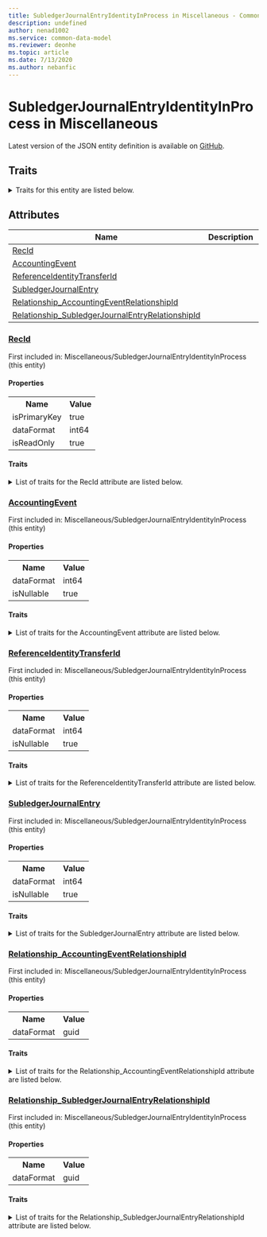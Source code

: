 ```yaml
---
title: SubledgerJournalEntryIdentityInProcess in Miscellaneous - Common Data Model | Microsoft Docs
description: undefined
author: nenad1002
ms.service: common-data-model
ms.reviewer: deonhe
ms.topic: article
ms.date: 7/13/2020
ms.author: nebanfic
---
```


# SubledgerJournalEntryIdentityInProcess in Miscellaneous

  
 Latest version of the JSON entity definition is available on <a href="https://github.com/Microsoft/CDM/tree/master/schemaDocuments/core/operationsCommon/Tables/Finance/AccountingFoundation/Miscellaneous/SubledgerJournalEntryIdentityInProcess.cdm.json" target="_blank">GitHub</a>.  

## Traits

<details>
<summary>Traits for this entity are listed below.  
</summary>

**is.identifiedBy**  
  names a specifc identity attribute to use with an entity  <table><tr><th>Parameter</th><th>Value</th><th>Data type</th><th>Explanation</th></tr><tr><td>attribute</td><td>[SubledgerJournalEntryIdentityInProcess/(resolvedAttributes)/RecId](#RecId)</td><td>attribute</td><td></td></tr></table>

**is.CDM.entityVersion**  
  <table><tr><th>Parameter</th><th>Value</th><th>Data type</th><th>Explanation</th></tr><tr><td>versionNumber</td><td>"1.0"</td><td>string</td><td>semantic version number of the entity</td></tr></table>

**is.application.releaseVersion**  
  <table><tr><th>Parameter</th><th>Value</th><th>Data type</th><th>Explanation</th></tr><tr><td>releaseVersion</td><td>"10.0.13.0"</td><td>string</td><td>semantic version number of the application introducing this entity</td></tr></table>

</details>

## Attributes

|Name|Description|First Included in Instance|
|---|---|---|
|[RecId](#RecId)||<a href="SubledgerJournalEntryIdentityInProcess.md" target="_blank">Miscellaneous/SubledgerJournalEntryIdentityInProcess</a>|
|[AccountingEvent](#AccountingEvent)||<a href="SubledgerJournalEntryIdentityInProcess.md" target="_blank">Miscellaneous/SubledgerJournalEntryIdentityInProcess</a>|
|[ReferenceIdentityTransferId](#ReferenceIdentityTransferId)||<a href="SubledgerJournalEntryIdentityInProcess.md" target="_blank">Miscellaneous/SubledgerJournalEntryIdentityInProcess</a>|
|[SubledgerJournalEntry](#SubledgerJournalEntry)||<a href="SubledgerJournalEntryIdentityInProcess.md" target="_blank">Miscellaneous/SubledgerJournalEntryIdentityInProcess</a>|
|[Relationship_AccountingEventRelationshipId](#Relationship_AccountingEventRelationshipId)||<a href="SubledgerJournalEntryIdentityInProcess.md" target="_blank">Miscellaneous/SubledgerJournalEntryIdentityInProcess</a>|
|[Relationship_SubledgerJournalEntryRelationshipId](#Relationship_SubledgerJournalEntryRelationshipId)||<a href="SubledgerJournalEntryIdentityInProcess.md" target="_blank">Miscellaneous/SubledgerJournalEntryIdentityInProcess</a>|

### <a href=#RecId name="RecId">RecId</a>

First included in: Miscellaneous/SubledgerJournalEntryIdentityInProcess (this entity)  

#### Properties

<table><tr><th>Name</th><th>Value</th></tr><tr><td>isPrimaryKey</td><td>true</td></tr><tr><td>dataFormat</td><td>int64</td></tr><tr><td>isReadOnly</td><td>true</td></tr></table>

#### Traits

<details>
<summary>List of traits for the RecId attribute are listed below.</summary>

**is.dataFormat.integer**  
**is.dataFormat.big**  
**is.identifiedBy**  
names a specifc identity attribute to use with an entity  <table><tr><th>Parameter</th><th>Value</th><th>Data type</th><th>Explanation</th></tr><tr><td>attribute</td><td>[SubledgerJournalEntryIdentityInProcess/(resolvedAttributes)/RecId](#RecId)</td><td>attribute</td><td></td></tr></table>

**is.readOnly**  
**is.dataFormat.integer**  
**is.dataFormat.big**  
</details>

### <a href=#AccountingEvent name="AccountingEvent">AccountingEvent</a>

First included in: Miscellaneous/SubledgerJournalEntryIdentityInProcess (this entity)  

#### Properties

<table><tr><th>Name</th><th>Value</th></tr><tr><td>dataFormat</td><td>int64</td></tr><tr><td>isNullable</td><td>true</td></tr></table>

#### Traits

<details>
<summary>List of traits for the AccountingEvent attribute are listed below.</summary>

**is.dataFormat.integer**  
**is.dataFormat.big**  
**is.nullable**  
The attribute value may be set to NULL.  

**is.dataFormat.integer**  
**is.dataFormat.big**  
</details>

### <a href=#ReferenceIdentityTransferId name="ReferenceIdentityTransferId">ReferenceIdentityTransferId</a>

First included in: Miscellaneous/SubledgerJournalEntryIdentityInProcess (this entity)  

#### Properties

<table><tr><th>Name</th><th>Value</th></tr><tr><td>dataFormat</td><td>int64</td></tr><tr><td>isNullable</td><td>true</td></tr></table>

#### Traits

<details>
<summary>List of traits for the ReferenceIdentityTransferId attribute are listed below.</summary>

**is.dataFormat.integer**  
**is.dataFormat.big**  
**is.nullable**  
The attribute value may be set to NULL.  

**is.dataFormat.integer**  
**is.dataFormat.big**  
</details>

### <a href=#SubledgerJournalEntry name="SubledgerJournalEntry">SubledgerJournalEntry</a>

First included in: Miscellaneous/SubledgerJournalEntryIdentityInProcess (this entity)  

#### Properties

<table><tr><th>Name</th><th>Value</th></tr><tr><td>dataFormat</td><td>int64</td></tr><tr><td>isNullable</td><td>true</td></tr></table>

#### Traits

<details>
<summary>List of traits for the SubledgerJournalEntry attribute are listed below.</summary>

**is.dataFormat.integer**  
**is.dataFormat.big**  
**is.nullable**  
The attribute value may be set to NULL.  

**is.dataFormat.integer**  
**is.dataFormat.big**  
</details>

### <a href=#Relationship_AccountingEventRelationshipId name="Relationship_AccountingEventRelationshipId">Relationship_AccountingEventRelationshipId</a>

First included in: Miscellaneous/SubledgerJournalEntryIdentityInProcess (this entity)  

#### Properties

<table><tr><th>Name</th><th>Value</th></tr><tr><td>dataFormat</td><td>guid</td></tr></table>

#### Traits

<details>
<summary>List of traits for the Relationship_AccountingEventRelationshipId attribute are listed below.</summary>

**is.dataFormat.character**  
**is.dataFormat.big**  
**is.dataFormat.array**  
**is.dataFormat.guid**  
**means.identity.entityId**  
**is.linkedEntity.identifier**  
Marks the attribute(s) that hold foreign key references to a linked (used as an attribute) entity. This attribute is added to the resolved entity to enumerate the referenced entities.  <table><tr><th>Parameter</th><th>Value</th><th>Data type</th><th>Explanation</th></tr><tr><td>entityReferences</td><td><table><tr><th>entityReference</th><th>attributeReference</th></tr><tr><td><a href="../Transaction/AccountingEvent.md" target="_blank">/core/operationsCommon/Tables/Finance/AccountingFoundation/Transaction/AccountingEvent.cdm.json/AccountingEvent</a></td><td><a href="../Transaction/AccountingEvent.md#RecId" target="_blank">RecId</a></td></tr></table></td><td>entity</td><td>a reference to the constant entity holding the list of entity references</td></tr></table>

**is.dataFormat.guid**  
**is.dataFormat.character**  
**is.dataFormat.array**  
</details>

### <a href=#Relationship_SubledgerJournalEntryRelationshipId name="Relationship_SubledgerJournalEntryRelationshipId">Relationship_SubledgerJournalEntryRelationshipId</a>

First included in: Miscellaneous/SubledgerJournalEntryIdentityInProcess (this entity)  

#### Properties

<table><tr><th>Name</th><th>Value</th></tr><tr><td>dataFormat</td><td>guid</td></tr></table>

#### Traits

<details>
<summary>List of traits for the Relationship_SubledgerJournalEntryRelationshipId attribute are listed below.</summary>

**is.dataFormat.character**  
**is.dataFormat.big**  
**is.dataFormat.array**  
**is.dataFormat.guid**  
**means.identity.entityId**  
**is.linkedEntity.identifier**  
Marks the attribute(s) that hold foreign key references to a linked (used as an attribute) entity. This attribute is added to the resolved entity to enumerate the referenced entities.  <table><tr><th>Parameter</th><th>Value</th><th>Data type</th><th>Explanation</th></tr><tr><td>entityReferences</td><td><table><tr><th>entityReference</th><th>attributeReference</th></tr><tr><td><a href="SubledgerJournalEntry.md" target="_blank">/core/operationsCommon/Tables/Finance/AccountingFoundation/Miscellaneous/SubledgerJournalEntry.cdm.json/SubledgerJournalEntry</a></td><td><a href="SubledgerJournalEntry.md#RecId" target="_blank">RecId</a></td></tr></table></td><td>entity</td><td>a reference to the constant entity holding the list of entity references</td></tr></table>

**is.dataFormat.guid**  
**is.dataFormat.character**  
**is.dataFormat.array**  
</details>
